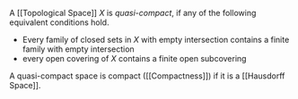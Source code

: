 A [[Topological Space]] $X$ is *quasi-compact*, if any of the following equivalent conditions hold.

* Every family of closed sets in $X$ with empty intersection contains a finite family with empty intersection
* every open covering of $X$ contains a finite open subcovering 

A quasi-compact space is compact ([[Compactness]]) if it is a [[Hausdorff Space]].